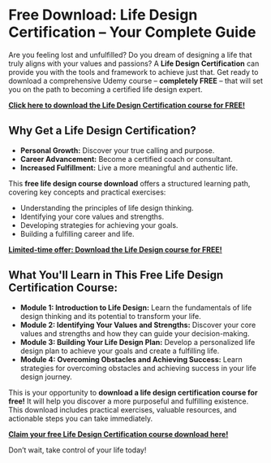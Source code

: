 # Free Download: Life Design Certification – Your Complete Guide

Are you feeling lost and unfulfilled? Do you dream of designing a life that truly aligns with your values and passions? A **Life Design Certification** can provide you with the tools and framework to achieve just that. Get ready to download a comprehensive Udemy course – **completely FREE** – that will set you on the path to becoming a certified life design expert.

[**Click here to download the Life Design Certification course for FREE!**](https://udemywork.com/life-design-certification)

## Why Get a Life Design Certification?

*   **Personal Growth:** Discover your true calling and purpose.
*   **Career Advancement:** Become a certified coach or consultant.
*   **Increased Fulfillment:** Live a more meaningful and authentic life.

This **free life design course download** offers a structured learning path, covering key concepts and practical exercises:

*   Understanding the principles of life design thinking.
*   Identifying your core values and strengths.
*   Developing strategies for achieving your goals.
*   Building a fulfilling career and life.

[**Limited-time offer: Download the Life Design course for FREE!**](https://udemywork.com/life-design-certification)

## What You'll Learn in This Free Life Design Certification Course:

*   **Module 1: Introduction to Life Design:** Learn the fundamentals of life design thinking and its potential to transform your life.
*   **Module 2: Identifying Your Values and Strengths:** Discover your core values and strengths and how they can guide your decision-making.
*   **Module 3: Building Your Life Design Plan:** Develop a personalized life design plan to achieve your goals and create a fulfilling life.
*   **Module 4: Overcoming Obstacles and Achieving Success:** Learn strategies for overcoming obstacles and achieving success in your life design journey.

This is your opportunity to **download a life design certification course for free!** It will help you discover a more purposeful and fulfilling existence. This download includes practical exercises, valuable resources, and actionable steps you can take immediately.

[**Claim your free Life Design Certification course download here!**](https://udemywork.com/life-design-certification)

Don’t wait, take control of your life today!
